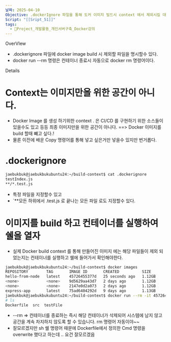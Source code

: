 ```yaml
---
날짜: 2025-04-10
Objective: .dockerIgnore 파일을 통해 도커 이미지 빌드시 context 에서 제외시킬 대상으르 지정한다.
Script: "[[Sript_51]]"
tags:
  - 🐲Project_개발활동_개인서버구축_Docker강의
---
```

OverVIew 

- .dockerignore 파일에 docker image build 시 제외할 파일을 명시할수 있다.
- docker run --rm 명령은 컨테이너 종료시 자동으로 docker rm 명령어이다.

Details 

# Context는 이미지만을 위한 공간이 아니다.

- Docker Image 를 생성 하기위한 context . 은 CI/CD 를 구현하기 위한 소스들이 있을수도 있고 등등 최종 이미지만을 위한 공간이 아니다.
  ==> Docker 이미지를 build 할때 뺴고 싶다.!
-  물론 이전에 배운 Copy 명령어를 통해 넣고 싶은거만 넣을수 있지만 번거롭다.

# .dockerignore
```bash
jaebukbuk@jaebukbukubuntu24:~/build-context$ cat .dockerignore
testIndex.js
**/*.test.js
```

- 특정 파일을 지정할수 있고
- `**모든 하위에서 .test.js 로 끝나는 모든 파일 로도 지정할수 있다.
# 이미지를 build 하고 컨테이너를 실행하여 쉘을 열자

- 실제 Docker build context 를 통해 만들어진 이미지 에는 해당 파일들이 제외 되었는지는 컨테이너를 실행하고 쉘에 들어가서 확인해야한다.

```bash
jaebukbuk@jaebukbukubuntu24:~/build-context$ docker images
REPOSITORY        TAG       IMAGE ID       CREATED          SIZE
hello-from-node   latest    45726455377d   25 seconds ago   1.12GB
<none>            <none>    9d5629aa43d7   2 days ago       1.12GB
<none>            <none>    2147e0d2a073   2 days ago       1.12GB
express-app       latest    75ad6404292d   9 days ago       1.13GB
jaebukbuk@jaebukbukubuntu24:~/build-context$ docker run --rm -it 45726455377d sh
# ls
Dockerfile  src  testFile
```

- --rm => 컨테이너를 종료하는 즉시 해당 컨테이너가 삭제되어 시스템에 남지 않고 공간을 계속 차지하지 않도록 할 수 있습니다. rm 명령어 자동이야~~
- 잘모르겠지만 sh 쉘 명령어 때문에 Dockerfile에서 정의한 Cmd 명령을 overwrite 했다고 하는데 .. 요건 잘모르겠음



